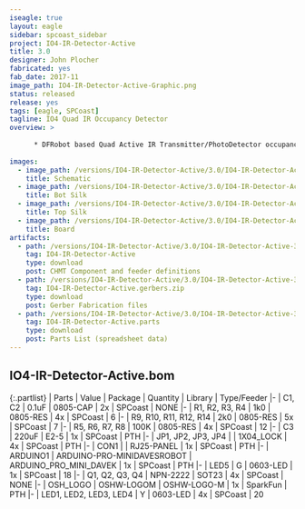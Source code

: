 ```yaml
---
iseagle: true
layout: eagle
sidebar: spcoast_sidebar
project: IO4-IR-Detector-Active
title: 3.0
designer: John Plocher
fabricated: yes
fab_date: 2017-11
image_path: IO4-IR-Detector-Active-Graphic.png
status: released
release: yes
tags: [eagle, SPCoast]
tagline: IO4 Quad IR Occupancy Detector
overview: >
    
      * DFRobot based Quad Active IR Transmitter/PhotoDetector occupancy detector
    
images:
  - image_path: /versions/IO4-IR-Detector-Active/3.0/IO4-IR-Detector-Active-3.0.sch.png
    title: Schematic
  - image_path: /versions/IO4-IR-Detector-Active/3.0/IO4-IR-Detector-Active-3.0.bot.brd.png
    title: Bot Silk
  - image_path: /versions/IO4-IR-Detector-Active/3.0/IO4-IR-Detector-Active-3.0.top.brd.png
    title: Top Silk
  - image_path: /versions/IO4-IR-Detector-Active/3.0/IO4-IR-Detector-Active-3.0.brd.png
    title: Board
artifacts:
  - path: /versions/IO4-IR-Detector-Active/3.0/IO4-IR-Detector-Active-3.0.dpv
    tag: IO4-IR-Detector-Active
    type: download
    post: CHMT Component and feeder definitions
  - path: /versions/IO4-IR-Detector-Active/3.0/IO4-IR-Detector-Active-3.0.gerbers.zip
    tag: IO4-IR-Detector-Active.gerbers.zip
    type: download
    post: Gerber Fabrication files
  - path: /versions/IO4-IR-Detector-Active/3.0/IO4-IR-Detector-Active-3.0.parts.csv
    tag: IO4-IR-Detector-Active.parts
    type: download
    post: Parts List (spreadsheet data)
---
```


## IO4-IR-Detector-Active.bom

{:.partlist}
| Parts | Value | Package | Quantity | Library | Type/Feeder
|-
| C1, C2 | 0.1uF | 0805-CAP | 2x | SPCoast | NONE
|-
| R1, R2, R3, R4 | 1k0 | 0805-RES | 4x | SPCoast | 6
|-
| R9, R10, R11, R12, R14 | 2k0 | 0805-RES | 5x | SPCoast | 7
|-
| R5, R6, R7, R8 | 100K | 0805-RES | 4x | SPCoast | 12
|-
| C3 | 220uF | E2-5 | 1x | SPCoast | PTH
|-
| JP1, JP2, JP3, JP4 |  | 1X04_LOCK | 4x | SPCoast | PTH
|-
| CON1 |  | RJ25-PANEL | 1x | SPCoast | PTH
|-
| ARDUINO1 | ARDUINO-PRO-MINIDAVESROBOT | ARDUINO_PRO_MINI_DAVEK | 1x | SPCoast | PTH
|-
| LED5 | G | 0603-LED | 1x | SPCoast | 18
|-
| Q1, Q2, Q3, Q4 | NPN-2222 | SOT23 | 4x | SPCoast | NONE
|-
| OSH_LOGO | OSHW-LOGOM | OSHW-LOGO-M | 1x | SparkFun | PTH
|-
| LED1, LED2, LED3, LED4 | Y | 0603-LED | 4x | SPCoast | 20
